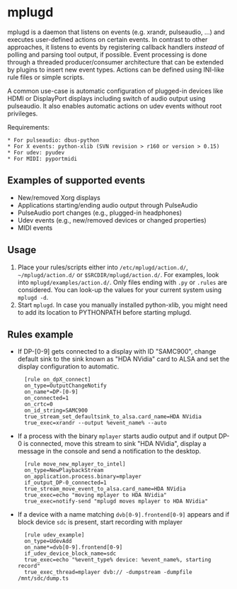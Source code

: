 
mplugd
======

mplugd is a daemon that listens on events (e.g. xrandr, pulseaudio, ...) and
executes user-defined actions on certain events. In contrast to other
approaches, it listens to events by registering callback handlers *instead* of
polling and parsing tool output, if possible. Event processing is done through
a threaded producer/consumer architecture that can be extended by plugins to
insert new event types. Actions can be defined using INI-like rule files or
simple scripts.

A common use-case is automatic configuration of plugged-in devices like HDMI
or DisplayPort displays including switch of audio output using pulseaudio. It
also enables automatic actions on udev events without root privileges.

Requirements:

	* For pulseaudio: dbus-python
	* For X events: python-xlib (SVN revision > r160 or version > 0.15)
	* For udev: pyudev
	* For MIDI: pyportmidi

Examples of supported events
----------------------------

* New/removed Xorg displays
* Applications starting/ending audio output through PulseAudio
* PulseAudio port changes (e.g., plugged-in headphones)
* Udev events (e.g., new/removed devices or changed properties)
* MIDI events

Usage
-----

1. Place your rules/scripts either into `/etc/mplugd/action.d/`,
   `~/mplugd/action.d/` or `$SRCDIR/mplugd/action.d/`. For examples, look into
   `mplugd/examples/action.d/`. Only files ending with `.py` or `.rules` are
   considered. You can look-up the values for your current system using
   `mplugd -d`.
2. Start `mplugd`. In case you manually installed python-xlib, you might need
   to add its location to PYTHONPATH before starting mplugd.

Rules example
-------------

* If DP-[0-9] gets connected to a display with ID "SAMC900", change default
sink to the sink known as "HDA NVidia" card to ALSA and set the display
configuration to automatic.

		[rule on_dpX_connect]
		on_type=OutputChangeNotify
		on_name*=DP-[0-9]
		on_connected=1
		on_crtc=0
		on_id_string=SAMC900
		true_stream_set_defaultsink_to_alsa.card_name=HDA NVidia
		true_exec=xrandr --output %event_name% --auto

* If a process with the binary `mplayer` starts audio output and if output DP-0
is connected, move this stream to sink "HDA NVidia", display a message in
the console and send a notification to the desktop.

		[rule move_new_mplayer_to_intel]
		on_type=NewPlaybackStream
		on_application.process.binary=mplayer
		if_output_DP-0_connected=1
		true_stream_move_event_to_alsa.card_name=HDA NVidia
		true_exec=echo "moving mplayer to HDA NVidia"
		true_exec=notify-send "mplugd moves mplayer to HDA NVidia"

* If a device with a name matching `dvb[0-9].frontend[0-9]` appears and if
block device `sdc` is present, start recording with mplayer

		[rule udev_example]
		on_type=UdevAdd
		on_name*=dvb[0-9].frontend[0-9]
		if_udev_device_block_name=sdc
		true_exec=echo "%event_type% device: %event_name%, starting record"
		true_exec_thread=mplayer dvb:// -dumpstream -dumpfile /mnt/sdc/dump.ts